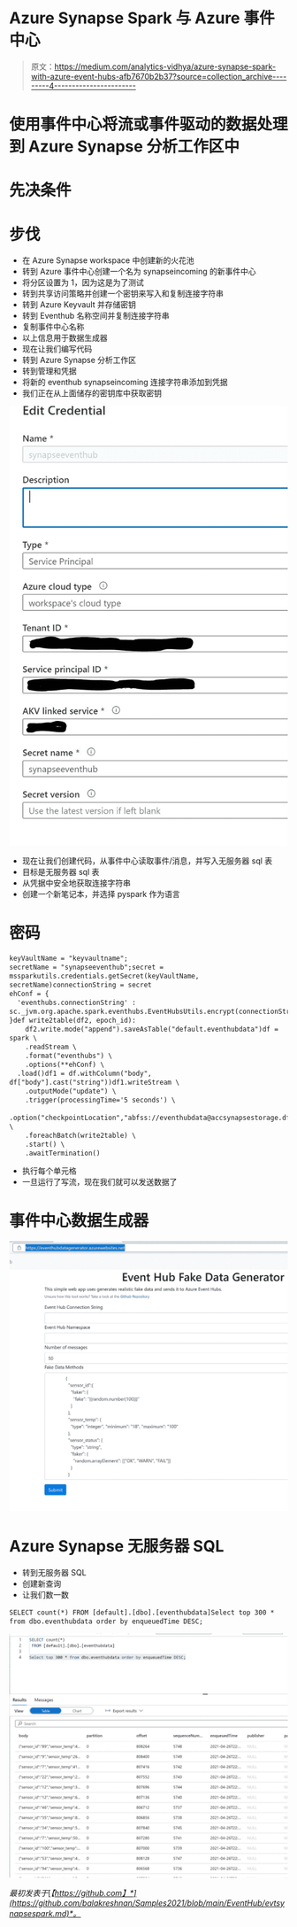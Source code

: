 # Azure Synapse Spark 与 Azure 事件中心

> 原文：<https://medium.com/analytics-vidhya/azure-synapse-spark-with-azure-event-hubs-afb7670b2b37?source=collection_archive---------4----------------------->

# 使用事件中心将流或事件驱动的数据处理到 Azure Synapse 分析工作区中

# 先决条件

# 步伐

*   在 Azure Synapse workspace 中创建新的火花池
*   转到 Azure 事件中心创建一个名为 synapseincoming 的新事件中心
*   将分区设置为 1，因为这是为了测试
*   转到共享访问策略并创建一个密钥来写入和复制连接字符串
*   转到 Azure Keyvault 并存储密钥
*   转到 Eventhub 名称空间并复制连接字符串
*   复制事件中心名称
*   以上信息用于数据生成器
*   现在让我们编写代码
*   转到 Azure Synapse 分析工作区
*   转到管理和凭据
*   将新的 eventhub synapseincoming 连接字符串添加到凭据
*   我们正在从上面储存的密钥库中获取密钥

![](img/074b8e93fe190a5a25e33ae2ba3050c8.png)

*   现在让我们创建代码，从事件中心读取事件/消息，并写入无服务器 sql 表
*   目标是无服务器 sql 表
*   从凭据中安全地获取连接字符串
*   创建一个新笔记本，并选择 pyspark 作为语言

# 密码

```
keyVaultName = "keyvaultname"; 
secretName = "synapseeventhub";secret = mssparkutils.credentials.getSecret(keyVaultName, secretName)connectionString = secret
ehConf = {
  'eventhubs.connectionString' : sc._jvm.org.apache.spark.eventhubs.EventHubsUtils.encrypt(connectionString)
}def write2table(df2, epoch_id):
    df2.write.mode("append").saveAsTable("default.eventhubdata")df = spark \
    .readStream \
    .format("eventhubs") \
    .options(**ehConf) \
  .load()df1 = df.withColumn("body", df["body"].cast("string"))df1.writeStream \
    .outputMode("update") \
    .trigger(processingTime='5 seconds') \
    .option("checkpointLocation","abfss://eventhubdata@accsynapsestorage.dfs.core.windows.net/evetcheckpoint/") \
    .foreachBatch(write2table) \
    .start() \
    .awaitTermination()
```

*   执行每个单元格
*   一旦运行了写流，现在我们就可以发送数据了

# 事件中心数据生成器

![](img/4066a4dfced74d3a6e2d42734162c88e.png)

# Azure Synapse 无服务器 SQL

*   转到无服务器 SQL
*   创建新查询
*   让我们数一数

```
SELECT count(*) FROM [default].[dbo].[eventhubdata]Select top 300 * from dbo.eventhubdata order by enqueuedTime DESC;
```

![](img/d360fb3f21caa11771eb0653d2d04f47.png)

*最初发表于*[*【https://github.com】*](https://github.com/balakreshnan/Samples2021/blob/main/EventHub/evtsynapsespark.md)*。*